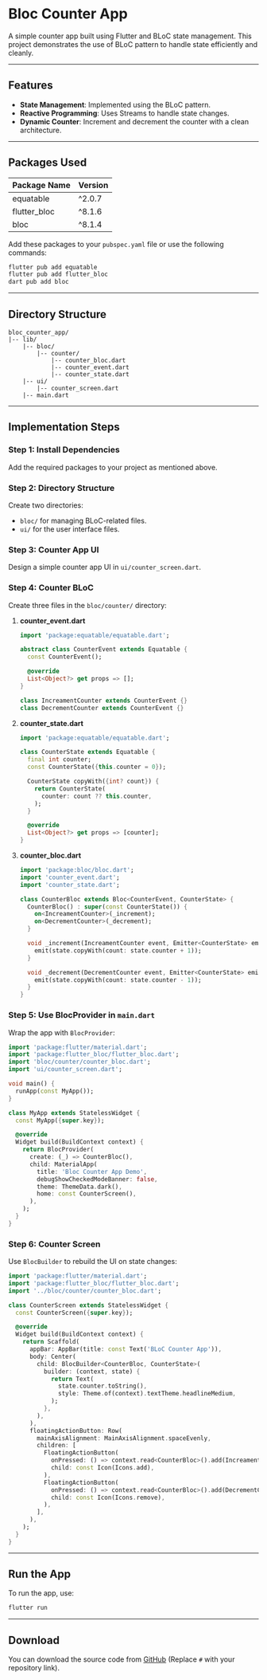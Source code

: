 # Bloc Counter App

A simple counter app built using Flutter and BLoC state management. This project demonstrates the use of BLoC pattern to handle state efficiently and cleanly.

---

## Features
- **State Management**: Implemented using the BLoC pattern.
- **Reactive Programming**: Uses Streams to handle state changes.
- **Dynamic Counter**: Increment and decrement the counter with a clean architecture.

---

## Packages Used

| Package Name        | Version |
|---------------------|---------|
| equatable           | ^2.0.7  |
| flutter_bloc        | ^8.1.6  |
| bloc                | ^8.1.4  |

Add these packages to your `pubspec.yaml` file or use the following commands:

```bash
flutter pub add equatable
flutter pub add flutter_bloc
dart pub add bloc
```

---

## Directory Structure

```plaintext
bloc_counter_app/
|-- lib/
    |-- bloc/
        |-- counter/
            |-- counter_bloc.dart
            |-- counter_event.dart
            |-- counter_state.dart
    |-- ui/
        |-- counter_screen.dart
    |-- main.dart
```

---

## Implementation Steps

### Step 1: Install Dependencies
Add the required packages to your project as mentioned above.

### Step 2: Directory Structure
Create two directories:
- `bloc/` for managing BLoC-related files.
- `ui/` for the user interface files.

### Step 3: Counter App UI
Design a simple counter app UI in `ui/counter_screen.dart`.

### Step 4: Counter BLoC
Create three files in the `bloc/counter/` directory:

1. **counter_event.dart**
   ```dart
   import 'package:equatable/equatable.dart';

   abstract class CounterEvent extends Equatable {
     const CounterEvent();

     @override
     List<Object?> get props => [];
   }

   class IncreamentCounter extends CounterEvent {}
   class DecrementCounter extends CounterEvent {}
   ```

2. **counter_state.dart**
   ```dart
   import 'package:equatable/equatable.dart';

   class CounterState extends Equatable {
     final int counter;
     const CounterState({this.counter = 0});

     CounterState copyWith({int? count}) {
       return CounterState(
         counter: count ?? this.counter,
       );
     }

     @override
     List<Object?> get props => [counter];
   }
   ```

3. **counter_bloc.dart**
   ```dart
   import 'package:bloc/bloc.dart';
   import 'counter_event.dart';
   import 'counter_state.dart';

   class CounterBloc extends Bloc<CounterEvent, CounterState> {
     CounterBloc() : super(const CounterState()) {
       on<IncreamentCounter>(_increment);
       on<DecrementCounter>(_decrement);
     }

     void _increment(IncreamentCounter event, Emitter<CounterState> emit) {
       emit(state.copyWith(count: state.counter + 1));
     }

     void _decrement(DecrementCounter event, Emitter<CounterState> emit) {
       emit(state.copyWith(count: state.counter - 1));
     }
   }
   ```

### Step 5: Use BlocProvider in `main.dart`
Wrap the app with `BlocProvider`:

```dart
import 'package:flutter/material.dart';
import 'package:flutter_bloc/flutter_bloc.dart';
import 'bloc/counter/counter_bloc.dart';
import 'ui/counter_screen.dart';

void main() {
  runApp(const MyApp());
}

class MyApp extends StatelessWidget {
  const MyApp({super.key});

  @override
  Widget build(BuildContext context) {
    return BlocProvider(
      create: (_) => CounterBloc(),
      child: MaterialApp(
        title: 'Bloc Counter App Demo',
        debugShowCheckedModeBanner: false,
        theme: ThemeData.dark(),
        home: const CounterScreen(),
      ),
    );
  }
}
```

### Step 6: Counter Screen
Use `BlocBuilder` to rebuild the UI on state changes:

```dart
import 'package:flutter/material.dart';
import 'package:flutter_bloc/flutter_bloc.dart';
import '../bloc/counter/counter_bloc.dart';

class CounterScreen extends StatelessWidget {
  const CounterScreen({super.key});

  @override
  Widget build(BuildContext context) {
    return Scaffold(
      appBar: AppBar(title: const Text('BLoC Counter App')),
      body: Center(
        child: BlocBuilder<CounterBloc, CounterState>(
          builder: (context, state) {
            return Text(
              state.counter.toString(),
              style: Theme.of(context).textTheme.headlineMedium,
            );
          },
        ),
      ),
      floatingActionButton: Row(
        mainAxisAlignment: MainAxisAlignment.spaceEvenly,
        children: [
          FloatingActionButton(
            onPressed: () => context.read<CounterBloc>().add(IncreamentCounter()),
            child: const Icon(Icons.add),
          ),
          FloatingActionButton(
            onPressed: () => context.read<CounterBloc>().add(DecrementCounter()),
            child: const Icon(Icons.remove),
          ),
        ],
      ),
    );
  }
}
```

---

## Run the App
To run the app, use:

```bash
flutter run
```

---

## Download
You can download the source code from [GitHub](#) (Replace `#` with your repository link).

